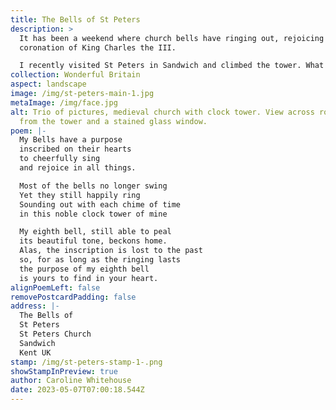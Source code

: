 ```yaml
---
title: The Bells of St Peters
description: >
  It has been a weekend where church bells have ringing out, rejoicing in the
  coronation of King Charles the III.

  I recently visited St Peters in Sandwich and climbed the tower. What a Gem to visit. Here I learnt the bells had inscriptions on them, giving the bells a purpose to ring out. How cool is that?
collection: Wonderful Britain
aspect: landscape
image: /img/st-peters-main-1.jpg
metaImage: /img/face.jpg
alt: Trio of pictures, medieval church with clock tower. View across rooftops
  from the tower and a stained glass window.
poem: |-
  My Bells have a purpose
  inscribed on their hearts
  to cheerfully sing
  and rejoice in all things.

  Most of the bells no longer swing
  Yet they still happily ring
  Sounding out with each chime of time 
  in this noble clock tower of mine

  My eighth bell, still able to peal
  its beautiful tone, beckons home.
  Alas, the inscription is lost to the past
  so, for as long as the ringing lasts
  the purpose of my eighth bell 
  is yours to find in your heart.
alignPoemLeft: false
removePostcardPadding: false
address: |-
  The Bells of 
  St Peters
  St Peters Church
  Sandwich
  Kent UK
stamp: /img/st-peters-stamp-1-.png
showStampInPreview: true
author: Caroline Whitehouse
date: 2023-05-07T07:00:18.544Z
---
```

